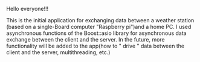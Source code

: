 Hello everyone!!!

This is the initial application for exchanging data between
a weather station (based on a single-Board computer "Raspberry pi")and a home PC.
I used asynchronous functions of the Boost::asio library for asynchronous data exchange between the client and the server.
In the future, more functionality will be added to the app(how to " drive " data between the client and the server,
multithreading, etc.)
